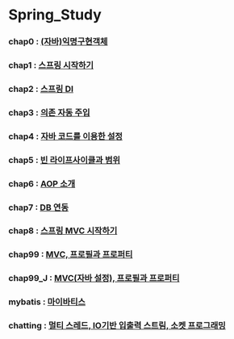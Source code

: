 # Spring_Study
### chap0 : [(자바)익명구현객체](ex00)
### chap1 : [스프링 시작하기](ex01)
### chap2 : [스프링 DI](ex02)
### chap3 : [의존 자동 주입](ex03)
### chap4 : [자바 코드를 이용한 설정](ex04)
### chap5 : [빈 라이프사이클과 범위](ex05)
### chap6 : [AOP 소개](ex06)
### chap7 : [DB 연동](ex07)
### chap8 : [스프링 MVC 시작하기](ex08)
### chap99 : [MVC, 프로필과 프로퍼티](ex99)
### chap99_J : [MVC(자바 설정), 프로필과 프로퍼티](ex99_J)
### mybatis : [마이바티스](mybatis)
### chatting : [멀티 스레드,  IO기반 입출력 스트림, 소켓 프로그래밍](chatting)